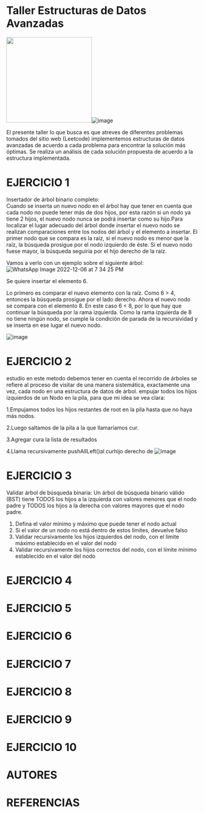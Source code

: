 # Taller Estructuras de Datos Avanzadas

<img src="https://user-images.githubusercontent.com/116528826/206042675-3efa56d6-42f3-48bd-88cb-7e546cc7aa5a.png" height="225"/>![image](https://user-images.githubusercontent.com/116528826/206045357-ed65e883-9fb1-4243-a453-391b6e21a76c.png)


El presente taller lo que busca es que atreves de diferentes problemas tomados del sitio web (Leetcode) implementemos estructuras de datos avanzadas de acuerdo a cada problema para encontrar la solución más óptimas. Se realiza un análisis de cada solución propuesta de acuerdo a la estructura implementada. 


# EJERCICIO  1
Insertador de árbol binario completo:   
Cuando se inserta un nuevo nodo en el árbol hay que tener en cuenta que cada nodo no puede tener más de dos hijos, por esta razón si un nodo ya tiene 2 hijos, el nuevo nodo nunca se podrá insertar como su hijo.Para localizar el lugar adecuado del árbol donde insertar el nuevo nodo se realizan comparaciones entre los nodos del árbol y el elemento a insertar. El primer nodo que se compara es la raíz, si el nuevo nodo es menor que la raíz, la búsqueda prosigue por el nodo izquierdo de éste. Si el nuevo nodo fuese mayor, la búsqueda seguiría por el hijo derecho de la raíz.

Vamos a verlo con un ejemplo sobre el siguiente árbol:
![WhatsApp Image 2022-12-06 at 7 34 25 PM](https://user-images.githubusercontent.com/116702376/206058336-915a42a7-7dd1-4761-85d2-a04d2c9a96b6.jpeg)

Se quiere insertar el elemento 6.

Lo primero es comparar el nuevo elemento con la raíz. Como 6 > 4, entonces la búsqueda prosigue por el lado derecho. Ahora el nuevo nodo se compara con el elemento 8. En este caso 6 < 8, por lo que hay que continuar la búsqueda por la rama izquierda. Como la rama izquierda de 8 no tiene ningún nodo, se cumple la condición de parada de la recursividad y se inserta en ese lugar el nuevo nodo.

![image](https://user-images.githubusercontent.com/116702376/206059288-4a541278-4c2d-43ec-9fbc-93699a7bde16.png)

# EJERCICIO 2
estudio en este metodo debemos tener en cuenta el recorrido de árboles se refiere al proceso de visitar de una manera sistemática, exactamente una vez, cada nodo en una estructura de datos de árbol.
empujar todos los hijos izquierdos de un Nodo en la pila, para que mi idea se vea clara:

1.Empujamos todos los hijos restantes de root en la pila hasta que no haya más nodos.

2.Luego saltamos de la pila a la que llamaríamos cur.

3.Agregar cura la lista de resultados

4.Llama recursivamente pushAllLeft()al curhijo derecho de 
![image](https://user-images.githubusercontent.com/104114772/206062599-cf0400ea-0183-417e-a80f-1f97c028d1ef.png)




# EJERCICIO 3
Validar árbol de búsqueda binaria: 
Un árbol de búsqueda binario válido (BST) tiene TODOS los hijos a la izquierda con valores menores que el nodo padre y TODOS los hijos a la derecha con valores mayores que el nodo padre.

1. Defina el valor mínimo y máximo que puede tener el nodo actual
2. Si el valor de un nodo no está dentro de estos límites, devuelve falso
3. Validar recursivamente los hijos izquierdos del nodo, con el límite máximo establecido en el valor del nodo
4. Validar recursivamente los hijos correctos del nodo, con el límite mínimo establecido en el valor del nodo
 

# EJERCICIO 4
# EJERCICIO 5
# EJERCICIO 6
# EJERCICIO 7
# EJERCICIO 8
# EJERCICIO 9
# EJERCICIO 10
# AUTORES
# REFERENCIAS
